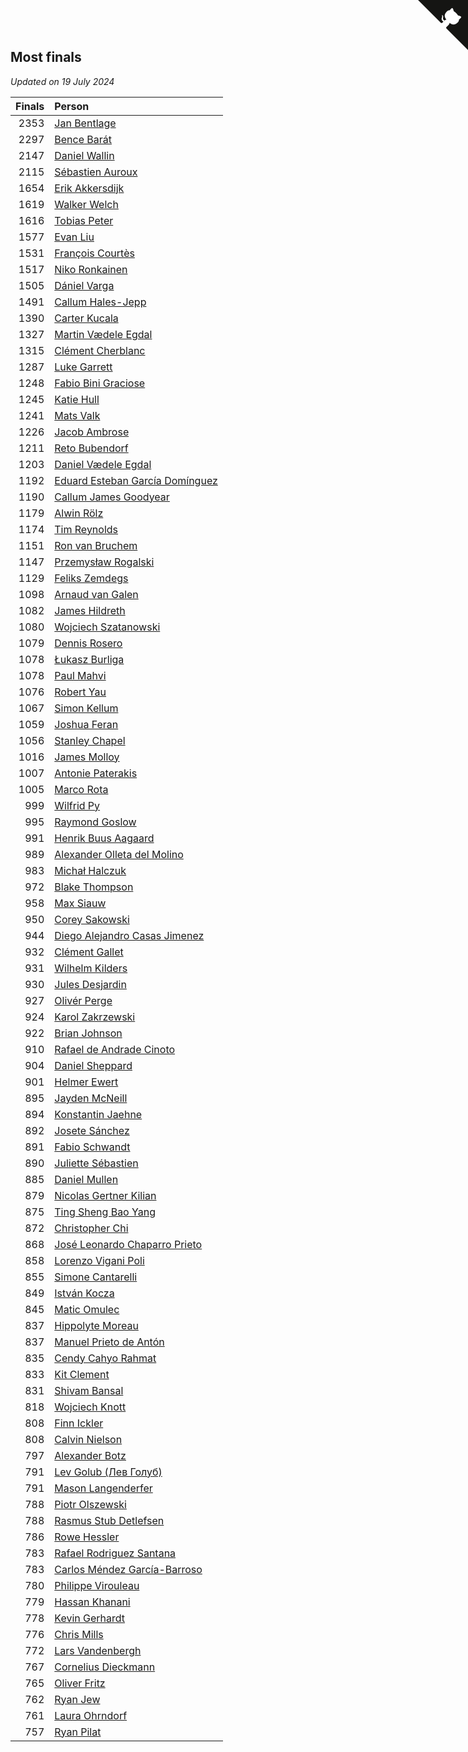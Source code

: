 ## Most finals

*Updated on 19 July 2024*

| Finals | Person |
| ---: | :--- |
| 2353 | [Jan Bentlage](https://www.worldcubeassociation.org/persons/2010BENT01) |
| 2297 | [Bence Barát](https://www.worldcubeassociation.org/persons/2008BARA01) |
| 2147 | [Daniel Wallin](https://www.worldcubeassociation.org/persons/2013WALL03) |
| 2115 | [Sébastien Auroux](https://www.worldcubeassociation.org/persons/2008AURO01) |
| 1654 | [Erik Akkersdijk](https://www.worldcubeassociation.org/persons/2005AKKE01) |
| 1619 | [Walker Welch](https://www.worldcubeassociation.org/persons/2011WELC01) |
| 1616 | [Tobias Peter](https://www.worldcubeassociation.org/persons/2014PETE03) |
| 1577 | [Evan Liu](https://www.worldcubeassociation.org/persons/2009LIUE01) |
| 1531 | [François Courtès](https://www.worldcubeassociation.org/persons/2008COUR01) |
| 1517 | [Niko Ronkainen](https://www.worldcubeassociation.org/persons/2010RONK01) |
| 1505 | [Dániel Varga](https://www.worldcubeassociation.org/persons/2008VARG01) |
| 1491 | [Callum Hales-Jepp](https://www.worldcubeassociation.org/persons/2012HALE01) |
| 1390 | [Carter Kucala](https://www.worldcubeassociation.org/persons/2015KUCA01) |
| 1327 | [Martin Vædele Egdal](https://www.worldcubeassociation.org/persons/2013EGDA02) |
| 1315 | [Clément Cherblanc](https://www.worldcubeassociation.org/persons/2014CHER05) |
| 1287 | [Luke Garrett](https://www.worldcubeassociation.org/persons/2017GARR05) |
| 1248 | [Fabio Bini Graciose](https://www.worldcubeassociation.org/persons/2010GRAC02) |
| 1245 | [Katie Hull](https://www.worldcubeassociation.org/persons/2010HULL01) |
| 1241 | [Mats Valk](https://www.worldcubeassociation.org/persons/2007VALK01) |
| 1226 | [Jacob Ambrose](https://www.worldcubeassociation.org/persons/2010AMBR01) |
| 1211 | [Reto Bubendorf](https://www.worldcubeassociation.org/persons/2012BUBE01) |
| 1203 | [Daniel Vædele Egdal](https://www.worldcubeassociation.org/persons/2013EGDA01) |
| 1192 | [Eduard Esteban García Domínguez](https://www.worldcubeassociation.org/persons/2011EDUA01) |
| 1190 | [Callum James Goodyear](https://www.worldcubeassociation.org/persons/2012GOOD02) |
| 1179 | [Alwin Rölz](https://www.worldcubeassociation.org/persons/2016ROLZ01) |
| 1174 | [Tim Reynolds](https://www.worldcubeassociation.org/persons/2005REYN01) |
| 1151 | [Ron van Bruchem](https://www.worldcubeassociation.org/persons/2003BRUC01) |
| 1147 | [Przemysław Rogalski](https://www.worldcubeassociation.org/persons/2013ROGA02) |
| 1129 | [Feliks Zemdegs](https://www.worldcubeassociation.org/persons/2009ZEMD01) |
| 1098 | [Arnaud van Galen](https://www.worldcubeassociation.org/persons/2006GALE01) |
| 1082 | [James Hildreth](https://www.worldcubeassociation.org/persons/2009HILD01) |
| 1080 | [Wojciech Szatanowski](https://www.worldcubeassociation.org/persons/2011SZAT01) |
| 1079 | [Dennis Rosero](https://www.worldcubeassociation.org/persons/2010ROSE03) |
| 1078 | [Łukasz Burliga](https://www.worldcubeassociation.org/persons/2013BURL01) |
| 1078 | [Paul Mahvi](https://www.worldcubeassociation.org/persons/2012MAHV01) |
| 1076 | [Robert Yau](https://www.worldcubeassociation.org/persons/2009YAUR01) |
| 1067 | [Simon Kellum](https://www.worldcubeassociation.org/persons/2016KELL12) |
| 1059 | [Joshua Feran](https://www.worldcubeassociation.org/persons/2011FERA01) |
| 1056 | [Stanley Chapel](https://www.worldcubeassociation.org/persons/2016CHAP04) |
| 1016 | [James Molloy](https://www.worldcubeassociation.org/persons/2011MOLL01) |
| 1007 | [Antonie Paterakis](https://www.worldcubeassociation.org/persons/2012PATE01) |
| 1005 | [Marco Rota](https://www.worldcubeassociation.org/persons/2009ROTA01) |
| 999 | [Wilfrid Py](https://www.worldcubeassociation.org/persons/2016PYWI01) |
| 995 | [Raymond Goslow](https://www.worldcubeassociation.org/persons/2014GOSL01) |
| 991 | [Henrik Buus Aagaard](https://www.worldcubeassociation.org/persons/2006BUUS01) |
| 989 | [Alexander Olleta del Molino](https://www.worldcubeassociation.org/persons/2008OLLE01) |
| 983 | [Michał Halczuk](https://www.worldcubeassociation.org/persons/2006HALC01) |
| 972 | [Blake Thompson](https://www.worldcubeassociation.org/persons/2010THOM03) |
| 958 | [Max Siauw](https://www.worldcubeassociation.org/persons/2017SIAU02) |
| 950 | [Corey Sakowski](https://www.worldcubeassociation.org/persons/2011SAKO01) |
| 944 | [Diego Alejandro Casas Jimenez](https://www.worldcubeassociation.org/persons/2014JIME05) |
| 932 | [Clément Gallet](https://www.worldcubeassociation.org/persons/2004GALL02) |
| 931 | [Wilhelm Kilders](https://www.worldcubeassociation.org/persons/2010KILD02) |
| 930 | [Jules Desjardin](https://www.worldcubeassociation.org/persons/2010DESJ01) |
| 927 | [Olivér Perge](https://www.worldcubeassociation.org/persons/2007PERG01) |
| 924 | [Karol Zakrzewski](https://www.worldcubeassociation.org/persons/2014ZAKR01) |
| 922 | [Brian Johnson](https://www.worldcubeassociation.org/persons/2013JOHN10) |
| 910 | [Rafael de Andrade Cinoto](https://www.worldcubeassociation.org/persons/2007CINO01) |
| 904 | [Daniel Sheppard](https://www.worldcubeassociation.org/persons/2009SHEP01) |
| 901 | [Helmer Ewert](https://www.worldcubeassociation.org/persons/2015EWER01) |
| 895 | [Jayden McNeill](https://www.worldcubeassociation.org/persons/2012MCNE01) |
| 894 | [Konstantin Jaehne](https://www.worldcubeassociation.org/persons/2015JAEH01) |
| 892 | [Josete Sánchez](https://www.worldcubeassociation.org/persons/2015SANC18) |
| 891 | [Fabio Schwandt](https://www.worldcubeassociation.org/persons/2014SCHW02) |
| 890 | [Juliette Sébastien](https://www.worldcubeassociation.org/persons/2014SEBA01) |
| 885 | [Daniel Mullen](https://www.worldcubeassociation.org/persons/2016MULL04) |
| 879 | [Nicolas Gertner Kilian](https://www.worldcubeassociation.org/persons/2013GERT01) |
| 875 | [Ting Sheng Bao Yang](https://www.worldcubeassociation.org/persons/2008BAOY01) |
| 872 | [Christopher Chi](https://www.worldcubeassociation.org/persons/2014CHIC01) |
| 868 | [José Leonardo Chaparro Prieto](https://www.worldcubeassociation.org/persons/2011CHAP01) |
| 858 | [Lorenzo Vigani Poli](https://www.worldcubeassociation.org/persons/2007POLI01) |
| 855 | [Simone Cantarelli](https://www.worldcubeassociation.org/persons/2012CANT02) |
| 849 | [István Kocza](https://www.worldcubeassociation.org/persons/2005KOCZ01) |
| 845 | [Matic Omulec](https://www.worldcubeassociation.org/persons/2010OMUL02) |
| 837 | [Hippolyte Moreau](https://www.worldcubeassociation.org/persons/2008MORE02) |
| 837 | [Manuel Prieto de Antón](https://www.worldcubeassociation.org/persons/2015ANTO04) |
| 835 | [Cendy Cahyo Rahmat](https://www.worldcubeassociation.org/persons/2010RAHM02) |
| 833 | [Kit Clement](https://www.worldcubeassociation.org/persons/2008CLEM01) |
| 831 | [Shivam Bansal](https://www.worldcubeassociation.org/persons/2011BANS02) |
| 818 | [Wojciech Knott](https://www.worldcubeassociation.org/persons/2011KNOT01) |
| 808 | [Finn Ickler](https://www.worldcubeassociation.org/persons/2012ICKL01) |
| 808 | [Calvin Nielson](https://www.worldcubeassociation.org/persons/2014NIEL03) |
| 797 | [Alexander Botz](https://www.worldcubeassociation.org/persons/2013BOTZ01) |
| 791 | [Lev Golub (Лев Голуб)](https://www.worldcubeassociation.org/persons/2014HOLU01) |
| 791 | [Mason Langenderfer](https://www.worldcubeassociation.org/persons/2013LANG03) |
| 788 | [Piotr Olszewski](https://www.worldcubeassociation.org/persons/2013OLSZ02) |
| 788 | [Rasmus Stub Detlefsen](https://www.worldcubeassociation.org/persons/2014DETL01) |
| 786 | [Rowe Hessler](https://www.worldcubeassociation.org/persons/2007HESS01) |
| 783 | [Rafael Rodriguez Santana](https://www.worldcubeassociation.org/persons/2012SANT12) |
| 783 | [Carlos Méndez García-Barroso](https://www.worldcubeassociation.org/persons/2010GARC02) |
| 780 | [Philippe Virouleau](https://www.worldcubeassociation.org/persons/2008VIRO01) |
| 779 | [Hassan Khanani](https://www.worldcubeassociation.org/persons/2018KHAN26) |
| 778 | [Kevin Gerhardt](https://www.worldcubeassociation.org/persons/2013GERH01) |
| 776 | [Chris Mills](https://www.worldcubeassociation.org/persons/2014MILL04) |
| 772 | [Lars Vandenbergh](https://www.worldcubeassociation.org/persons/2003VAND01) |
| 767 | [Cornelius Dieckmann](https://www.worldcubeassociation.org/persons/2009DIEC01) |
| 765 | [Oliver Fritz](https://www.worldcubeassociation.org/persons/2014FRIT02) |
| 762 | [Ryan Jew](https://www.worldcubeassociation.org/persons/2008JEWR01) |
| 761 | [Laura Ohrndorf](https://www.worldcubeassociation.org/persons/2009OHRN01) |
| 757 | [Ryan Pilat](https://www.worldcubeassociation.org/persons/2016PILA03) |


<a href="https://github.com/jonatanklosko/wca_statistics" class="github-corner" aria-label="View source on Github"><svg width="80" height="80" viewBox="0 0 250 250" style="fill:#151513; color:#fff; position: absolute; top: 0; border: 0; right: 0;" aria-hidden="true"><path d="M0,0 L115,115 L130,115 L142,142 L250,250 L250,0 Z"></path><path d="M128.3,109.0 C113.8,99.7 119.0,89.6 119.0,89.6 C122.0,82.7 120.5,78.6 120.5,78.6 C119.2,72.0 123.4,76.3 123.4,76.3 C127.3,80.9 125.5,87.3 125.5,87.3 C122.9,97.6 130.6,101.9 134.4,103.2" fill="currentColor" style="transform-origin: 130px 106px;" class="octo-arm"></path><path d="M115.0,115.0 C114.9,115.1 118.7,116.5 119.8,115.4 L133.7,101.6 C136.9,99.2 139.9,98.4 142.2,98.6 C133.8,88.0 127.5,74.4 143.8,58.0 C148.5,53.4 154.0,51.2 159.7,51.0 C160.3,49.4 163.2,43.6 171.4,40.1 C171.4,40.1 176.1,42.5 178.8,56.2 C183.1,58.6 187.2,61.8 190.9,65.4 C194.5,69.0 197.7,73.2 200.1,77.6 C213.8,80.2 216.3,84.9 216.3,84.9 C212.7,93.1 206.9,96.0 205.4,96.6 C205.1,102.4 203.0,107.8 198.3,112.5 C181.9,128.9 168.3,122.5 157.7,114.1 C157.9,116.9 156.7,120.9 152.7,124.9 L141.0,136.5 C139.8,137.7 141.6,141.9 141.8,141.8 Z" fill="currentColor" class="octo-body"></path></svg></a><style>.github-corner:hover .octo-arm{animation:octocat-wave 560ms ease-in-out}@keyframes octocat-wave{0%,100%{transform:rotate(0)}20%,60%{transform:rotate(-25deg)}40%,80%{transform:rotate(10deg)}}@media (max-width:500px){.github-corner:hover .octo-arm{animation:none}.github-corner .octo-arm{animation:octocat-wave 560ms ease-in-out}}</style>
